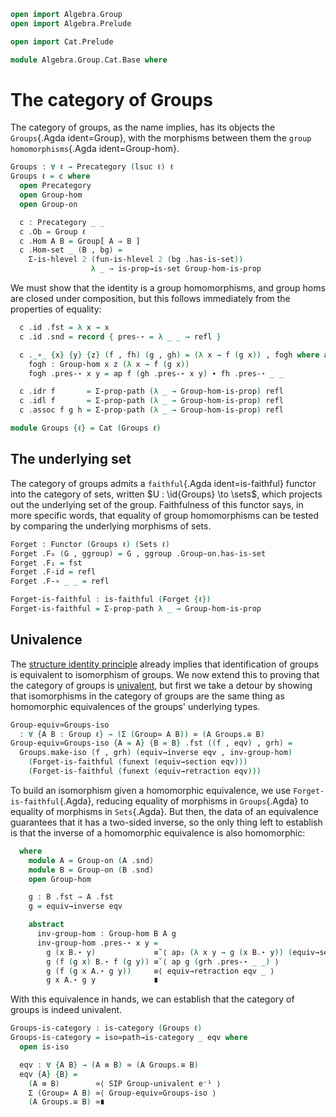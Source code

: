 ```agda
open import Algebra.Group
open import Algebra.Prelude

open import Cat.Prelude

module Algebra.Group.Cat.Base where
```

<!--
```agda
private variable
  ℓ : Level
open Functor
import Cat.Reasoning as CR
```
-->

# The category of Groups

The category of groups, as the name implies, has its objects the
`Groups`{.Agda ident=Group}, with the morphisms between them the `group
homomorphisms`{.Agda ident=Group-hom}.

```agda
Groups : ∀ ℓ → Precategory (lsuc ℓ) ℓ
Groups ℓ = c where
  open Precategory
  open Group-hom
  open Group-on

  c : Precategory _ _
  c .Ob = Group ℓ
  c .Hom A B = Group[ A ⇒ B ]
  c .Hom-set _ (B , bg) =
    Σ-is-hlevel 2 (fun-is-hlevel 2 (bg .has-is-set))
                  λ _ → is-prop→is-set Group-hom-is-prop
```

We must show that the identity is a group homomorphisms, and group homs
are closed under composition, but this follows immediately from the
properties of equality:

```agda
  c .id .fst = λ x → x
  c .id .snd = record { pres-⋆ = λ _ _ → refl }

  c ._∘_ {x} {y} {z} (f , fh) (g , gh) = (λ x → f (g x)) , fogh where abstract
    fogh : Group-hom x z (λ x → f (g x))
    fogh .pres-⋆ x y = ap f (gh .pres-⋆ x y) ∙ fh .pres-⋆ _ _

  c .idr f       = Σ-prop-path (λ _ → Group-hom-is-prop) refl
  c .idl f       = Σ-prop-path (λ _ → Group-hom-is-prop) refl
  c .assoc f g h = Σ-prop-path (λ _ → Group-hom-is-prop) refl

module Groups {ℓ} = Cat (Groups ℓ)
```

## The underlying set

The category of groups admits a `faithful`{.Agda ident=is-faithful}
functor into the category of sets, written $U : \id{Groups} \to
\sets$, which projects out the underlying set of the group. Faithfulness
of this functor says, in more specific words, that equality of group
homomorphisms can be tested by comparing the underlying morphisms of
sets.

```agda
Forget : Functor (Groups ℓ) (Sets ℓ)
Forget .F₀ (G , ggroup) = G , ggroup .Group-on.has-is-set
Forget .F₁ = fst
Forget .F-id = refl
Forget .F-∘ _ _ = refl

Forget-is-faithful : is-faithful (Forget {ℓ})
Forget-is-faithful = Σ-prop-path λ _ → Group-hom-is-prop
```

## Univalence

The [structure identity principle] already implies that identification
of groups is equivalent to isomorphism of groups. We now extend this to
proving that the category of groups is [univalent], but first we take a
detour by showing that isomorphisms in the category of groups are the
same thing as homomorphic equivalences of the groups' underlying types.

[structure identity principle]: 1Lab.Univalence.SIP.html
[univalent]: Cat.Univalent.html

```agda
Group-equiv≃Groups-iso
  : ∀ {A B : Group ℓ} → (Σ (Group≃ A B)) ≃ (A Groups.≅ B)
Group-equiv≃Groups-iso {A = A} {B = B} .fst ((f , eqv) , grh) =
  Groups.make-iso (f , grh) (equiv→inverse eqv , inv-group-hom)
    (Forget-is-faithful (funext (equiv→section eqv)))
    (Forget-is-faithful (funext (equiv→retraction eqv)))
```

To build an isomorphism given a homomorphic equivalence, we use
`Forget-is-faithful`{.Agda}, reducing equality of morphisms in
`Groups`{.Agda} to equality of morphisms in `Sets`{.Agda}. But then, the
data of an equivalence guarantees that it has a two-sided inverse, so
the only thing left to establish is that the inverse of a homomorphic
equivalence is also homomorphic:

```agda
  where
    module A = Group-on (A .snd)
    module B = Group-on (B .snd)
    open Group-hom

    g : B .fst → A .fst
    g = equiv→inverse eqv

    abstract
      inv-group-hom : Group-hom B A g
      inv-group-hom .pres-⋆ x y =
        g (x B.⋆ y)             ≡˘⟨ ap₂ (λ x y → g (x B.⋆ y)) (equiv→section eqv _) (equiv→section eqv _) ⟩
        g (f (g x) B.⋆ f (g y)) ≡˘⟨ ap g (grh .pres-⋆ _ _) ⟩
        g (f (g x A.⋆ g y))     ≡⟨ equiv→retraction eqv _ ⟩
        g x A.⋆ g y             ∎
```

<!--
```agda
Group-equiv≃Groups-iso .snd = is-iso→is-equiv isic where
  open is-iso
  open Groups._≅_

  isic : is-iso _
  isic .is-iso.inv x =
    ( x .to .fst
    , is-iso→is-equiv (iso
        (x .from .fst)
        (happly (ap fst (x .invl)))
        (happly (ap fst (x .invr))))
    )
    , x .to .snd
  isic .is-iso.rinv x =
    Groups.≅-pathp refl refl refl (Forget-is-faithful refl)
  isic .is-iso.linv x =
    Σ-prop-path (λ _ → Group-hom-is-prop)
      (Σ-prop-path is-equiv-is-prop refl)
```
-->

With this equivalence in hands, we can establish that the category of
groups is indeed univalent.

```agda
Groups-is-category : is-category (Groups ℓ)
Groups-is-category = iso≃path→is-category _ eqv where
  open is-iso

  eqv : ∀ {A B} → (A ≡ B) ≃ (A Groups.≅ B)
  eqv {A} {B} =
    (A ≡ B)        ≃⟨ SIP Group-univalent e⁻¹ ⟩
    Σ (Group≃ A B) ≃⟨ Group-equiv≃Groups-iso ⟩
    (A Groups.≅ B) ≃∎
```

<!--
```agda
injective-group-hom
  : ∀ {A B : Group ℓ} (f : Groups.Hom A B)
  → injective (f .fst)
  → Groups.is-monic f
injective-group-hom {A = A} {B} f inj g h p =
  Forget-is-faithful (fm (fst g) (fst h) (ap fst p)) where
  open Group-on
  fm = embedding→monic
    (injective-between-sets→has-prop-fibres (B .snd .has-is-set) (f .fst) inj)
```
-->